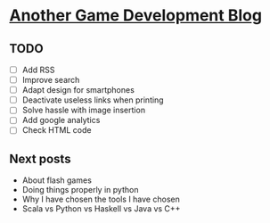 # [Another Game Development Blog](https://edoelas.github.io/agdb/)

## TODO

- [ ] Add RSS
- [ ] Improve search
- [ ] Adapt design for smartphones
- [ ] Deactivate useless links when printing
- [ ] Solve hassle with image insertion
- [ ] Add google analytics
- [ ] Check HTML code

## Next posts

- About flash games
- Doing things properly in python
- Why I have chosen the tools I have chosen
- Scala vs Python vs Haskell vs Java vs C++